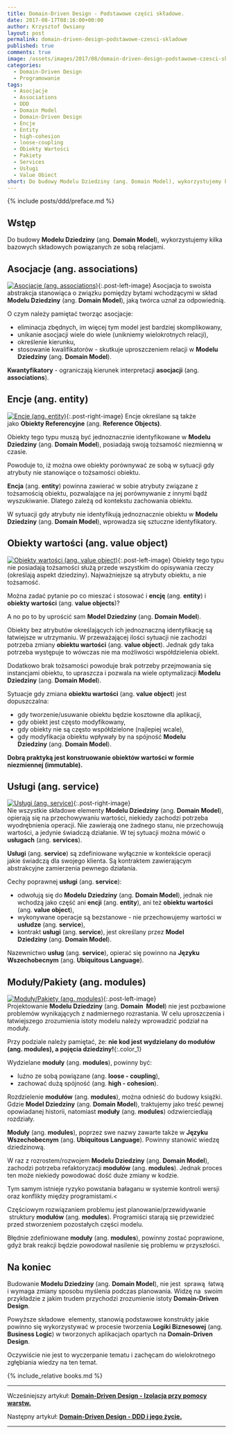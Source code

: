 ```yaml
---
title: Domain-Driven Design - Podstawowe części składowe.
date: 2017-08-17T08:16:00+00:00
author: Krzysztof Owsiany
layout: post
permalink: domain-driven-design-podstawowe-czesci-skladowe
published: true
comments: true
image: /assets/images/2017/08/domain-driven-design-podstawowe-czesci-skladowe/post.jpg
categories:
  - Domain-Driven Design
  - Programowanie
tags:
  - Asocjacje
  - Associations
  - DDD
  - Domain Model
  - Domain-Driven Design
  - Encje
  - Entity
  - high-cohesion
  - loose-coupling
  - Obiekty Wartości
  - Pakiety
  - Services
  - Usługi
  - Value Obiect
short: Do budowy Modelu Dziedziny (ang. Domain Model), wykorzystujemy kilka bazowych składowych powiązanych ze sobą relacjami.
---
```

{% include posts/ddd/preface.md %}

## Wstęp
Do budowy **Modelu Dziedziny** (ang. **Domain Model**), wykorzystujemy kilka bazowych składowych powiązanych ze sobą relacjami.
    
## Asocjacje (ang. associations)
[![Asocjacje (ang. associations)][post]][post-big]{:.post-left-image}
Asocjacja to swoista abstrakcja stanowiąca o związku pomiędzy bytami wchodzącymi w skład **Modelu Dziedziny** (ang. **Domain Model**), jaką twórca uznał za odpowiednią.

O czym należy pamiętać tworząc asocjacje:
* eliminacja zbędnych, im więcej tym model jest bardziej skomplikowany,
* unikanie asocjacji wiele do wiele (unikniemy wielokrotnych relacji),
* określenie kierunku,
* stosowanie kwalifikatorów - skutkuje uproszczeniem relacji w **Modelu Dziedziny** (ang. **Domain Model**).
    
**Kwantyfikatory** - ograniczają kierunek interpretacji **asocjacji** (ang. **associations**).
    
## Encje (ang. entity)
[![Encje (ang. entity)][image1]][image1-big]{:.post-right-image}
Encje określane są także jako **Obiekty Referencyjne** (ang. **Reference Objects)**.
    
Obiekty tego typu muszą być jednoznacznie identyfikowane w **Modelu Dziedziny** (ang. **Domain Model**), posiadają swoją tożsamość niezmienną w czasie.

Powoduje to, iż można owe obiekty porównywać ze sobą w sytuacji gdy atrybuty nie stanowiące o tożsamości obiektu.

**Encja** (ang. **entity**) powinna zawierać w sobie atrybuty związane z tożsamością obiektu, pozwalające na jej porównywanie z innymi bądź wyszukiwanie. Dlatego zależą od kontekstu zachowania obiektu.
    
W sytuacji gdy atrybuty nie identyfikują jednoznacznie obiektu w **Modelu Dziedziny** (ang. **Domain Model**), wprowadza się sztuczne identyfikatory.
    
## Obiekty wartości (ang. value object)
[![Obiekty wartości (ang. value object)][image2]][image2-big]{:.post-left-image}
Obiekty tego typu nie posiadają tożsamości służą przede wszystkim do opisywania rzeczy (określają aspekt dziedziny). Najważniejsze są atrybuty obiektu, a nie tożsamość.

Można zadać pytanie po co mieszać i stosować i **encję** (ang. **entity**) i **obiekty wartości** (ang. **value objects**)?    

A no po to by uprościć sam **Model Dziedziny** (ang. **Domain Model**).

Obiekty bez atrybutów określających ich jednoznaczną identyfikację są łatwiejsze w utrzymaniu. W przeważającej ilości sytuacji nie zachodzi potrzeba zmiany **obiektu wartości** (ang. **value object**). Jednak gdy taka potrzeba występuje to wówczas nie ma możliwości współdzielenia obiekt.
    
Dodatkowo brak tożsamości powoduje brak potrzeby przejmowania się instancjami obiektu, to upraszcza i pozwala na wiele optymalizacji **Modelu Dziedziny** (ang. **Domain Model**).

Sytuacje gdy zmiana **obiektu wartości** (ang. **value object**) jest dopuszczalna:

* gdy tworzenie/usuwanie obiektu będzie kosztowne dla aplikacji,
* gdy obiekt jest często modyfikowany,
* gdy obiekty nie są często współdzielone (najlepiej wcale),
* gdy modyfikacja obiektu wpływały by na spójność **Modelu Dziedziny** (ang. **Domain Model**).
    
**Dobrą praktyką jest konstruowanie obiektów wartości w formie niezmiennej (immutable).**
    
## Usługi (ang. service)
[![Usługi (ang. service)][image3]][image3-big]{:.post-right-image}     
Nie wszystkie składowe elementy **Modelu Dziedziny** (ang. **Domain Model**), opierają się na przechowywaniu wartości, niekiedy zachodzi potrzeba wyodrębnienia operacji. Nie zawierają one żadnego stanu, nie przechowują wartości, a jedynie świadczą działanie. W tej sytuacji można mówić o **usługach** (ang. **services**).

**Usługi** (ang. **service**) są zdefiniowane wyłącznie w kontekście operacji jakie świadczą dla swojego klienta. Są kontraktem zawierającym abstrakcyjne zamierzenia pewnego działania.

Cechy poprawnej **usługi** (ang. **service**):
* odwołują się do **Modelu Dziedziny** (ang. **Domain Model**), jednak nie wchodzą jako część ani **encji** (ang. **entity**), ani też **obiektu wartości** (ang. **value object**),
* wykonywane operacje są bezstanowe - nie przechowujemy wartości w **usłudze** (ang. **service**),
* kontrakt **usługi** (ang. **service**), jest określany przez **Model Dziedziny** (ang. **Domain Model**).

Nazewnictwo **usług** (ang. **service**), opierać się powinno na **Języku Wszechobecnym** (ang. **Ubiquitous Language**).
    
## Moduły/Pakiety (ang. modules)
[![Moduły/Pakiety (ang. modules)][image4]][image4-big]{:.post-left-image}   
Projektowanie **Modelu Dziedziny** (ang. **Domain  Model**) nie jest pozbawione problemów wynikających z nadmiernego rozrastania. W celu uproszczenia i łatwiejszego zrozumienia istoty modelu należy wprowadzić podział na moduły.

Przy podziale należy pamiętać, że: **nie kod jest wydzielany do modułów (ang. modules), a pojęcia dziedziny!**{:.color_1}

Wydzielane **moduły** (ang. **modules**), powinny być:
* luźno ze sobą powiązane (ang. **loose - coupling**),
* zachować dużą spójność (ang. **high - cohesion**).
    
Rozdzielenie **modułów** (ang. **modules**), można odnieść do budowy książki. Gdzie **Model Dziedziny** (ang. **Domain Model**), traktujemy jako treść pewnej opowiadanej historii, natomiast **moduły** (ang. **modules**) odzwierciedlają rozdziały.

**Moduły** (ang. **modules**), poprzez swe nazwy zawarte także w **Języku Wszechobecnym** (ang. **Ubiquitous Language**). Powinny stanowić wiedzę dziedzinową.

W raz z rozrostem/rozwojem **Modelu Dziedziny** (ang. **Domain Model**), zachodzi potrzeba refaktoryzacji **modułów** (ang. **modules**). Jednak proces ten może niekiedy powodować dość duże zmiany w kodzie.

Tym samym istnieje ryzyko powstania bałaganu w systemie kontroli wersji oraz konflikty między programistami.<

Częściowym rozwiązaniem problemu jest planowanie/przewidywanie  struktury **modułów** (ang. **modules**). Programiści starają się przewidzieć przed stworzeniem pozostałych części modelu.    

Błędnie zdefiniowane **moduły** (ang. **modules**), powinny zostać poprawione, gdyż brak reakcji będzie powodował nasilenie się problemu w przyszłości.
    
## Na koniec

Budowanie **Modelu Dziedziny** (ang. **Domain Model**), nie jest  sprawą  łatwą i wymaga zmiany sposobu myślenia podczas planowania. Widzę na  swoim przykładzie z jakim trudem przychodzi zrozumienie istoty **Domain-Driven Design**.

Powyższe składowe  elementy, stanowią podstawowe konstrukty jakie powinno się wykorzystywać w procesie tworzenia **Logiki Biznesowej** (ang. **Business Logic**) w tworzonych aplikacjach opartych na **Domain-Driven Design**.

Oczywiście nie jest to wyczerpanie tematu i zachęcam do wielokrotnego zgłębiania wiedzy na ten temat.
    
{% include_relative books.md %}

---
Wcześniejszy artykuł: **[Domain-Driven Design - Izolacja przy pomocy warstw.][previous]**

Następny artykuł: **[Domain-Driven Design - DDD i jego życie.][next]**

---
[previous]: {{site.url}}/domain-driven-design-izolacja-przy-pomocy-warstw
[next]: {{site.url}}/ddd-i-jego-zycie

[post]: /assets/images/2017/08/domain-driven-design-podstawowe-czesci-skladowe/post.jpg
[post-big]: /assets/images/2017/08/domain-driven-design-podstawowe-czesci-skladowe/post-big.jpg

[image1]: /assets/images/2017/08/domain-driven-design-podstawowe-czesci-skladowe/image1.jpg
[image1-big]: /assets/images/2017/08/domain-driven-design-podstawowe-czesci-skladowe/image1-big.jpg

[image2]: /assets/images/2017/08/domain-driven-design-podstawowe-czesci-skladowe/image2.jpg
[image2-big]: /assets/images/2017/08/domain-driven-design-podstawowe-czesci-skladowe/image2-big.jpg

[image3]: /assets/images/2017/08/domain-driven-design-podstawowe-czesci-skladowe/image3.jpg
[image3-big]: /assets/images/2017/08/domain-driven-design-podstawowe-czesci-skladowe/image3-big.jpg

[image4]: /assets/images/2017/08/domain-driven-design-podstawowe-czesci-skladowe/image4.jpg
[image4-big]: /assets/images/2017/08/domain-driven-design-podstawowe-czesci-skladowe/image4-big.jpg